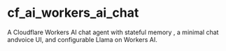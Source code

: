 # cf_ai_workers_ai_chat
A Cloudflare Workers AI chat agent with stateful memory , a minimal chat andvoice UI, and configurable Llama on Workers AI.
